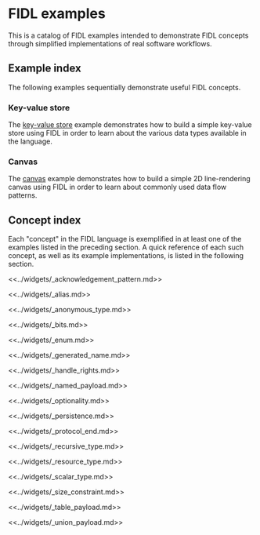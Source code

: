 # FIDL examples

This is a catalog of FIDL examples intended to demonstrate FIDL concepts through
simplified implementations of real software workflows.

## Example index

The following examples sequentially demonstrate useful FIDL concepts.

<!-- DO_NOT_REMOVE_COMMENT:examples (Why? See: /tools/fidl/scripts/canonical_example/README.md) -->

### Key-value store

The [key-value store][example_key_value_store] example demonstrates how to build
a simple key-value store using FIDL in order to learn about the various data
types available in the language.

### Canvas

The [canvas][example_canvas] example demonstrates how to build a simple 2D
line-rendering canvas using FIDL in order to learn about commonly used data flow
patterns.

<!-- /DO_NOT_REMOVE_COMMENT:examples (Why? See: /tools/fidl/scripts/canonical_example/README.md) -->

## Concept index

Each "concept" in the FIDL language is exemplified in at least one of the
examples listed in the preceding section. A quick reference of each such
concept, as well as its example implementations, is listed in the following
section.

<!-- DO_NOT_REMOVE_COMMENT:concepts (Why? See: /tools/fidl/scripts/canonical_example/README.md) -->

<<../widgets/_acknowledgement_pattern.md>>

<<../widgets/_alias.md>>

<<../widgets/_anonymous_type.md>>

<<../widgets/_bits.md>>

<<../widgets/_enum.md>>

<<../widgets/_generated_name.md>>

<<../widgets/_handle_rights.md>>

<<../widgets/_named_payload.md>>

<<../widgets/_optionality.md>>

<<../widgets/_persistence.md>>

<<../widgets/_protocol_end.md>>

<<../widgets/_recursive_type.md>>

<<../widgets/_resource_type.md>>

<<../widgets/_scalar_type.md>>

<<../widgets/_size_constraint.md>>

<<../widgets/_table_payload.md>>

<<../widgets/_union_payload.md>>

<!-- /DO_NOT_REMOVE_COMMENT:concepts (Why? See: /tools/fidl/scripts/canonical_example/README.md) -->

[example_canvas]: canvas/README.md
[example_key_value_store]: key_value_store/README.md
